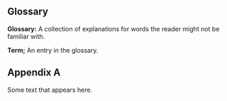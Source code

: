 

## Glossary 


**Glossary:** A collection of explanations for words the reader might not be familiar with.


**Term;** An entry in the glossary.





## Appendix A

Some text that appears here.


[^glossary]: Glossary: A collection of explanations for words the reader might not be familiar with.

[^term]: Term: An entry in the glossary.

